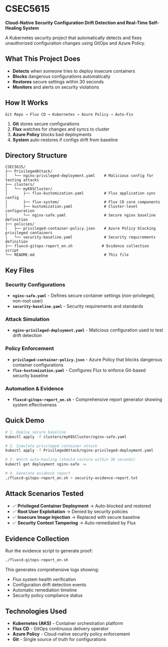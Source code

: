 # CSEC5615
**Cloud-Native Security Configuration Drift Detection and Real-Time Self-Healing System**

A Kubernetes security project that automatically detects and fixes unauthorized configuration changes using GitOps and Azure Policy.

## What This Project Does

- **Detects** when someone tries to deploy insecure containers
- **Blocks** dangerous configurations automatically  
- **Restores** secure settings within 30 seconds
- **Monitors** and alerts on security violations

## How It Works

```
Git Repo → Flux CD → Kubernetes → Azure Policy → Auto-Fix
```

1. **Git** stores secure configurations
2. **Flux** watches for changes and syncs to cluster
3. **Azure Policy** blocks bad deployments
4. **System** auto-restores if configs drift from baseline

## Directory Structure

```
CSEC5615/
├── PrivilegedAttack/
│   └── nginx-privileged-deployment.yaml    # Malicious config for testing attacks
├── clusters/
│   └── myK8SCluster/
│       ├── flux-kustomization.yaml         # Flux application sync config
│       ├── flux-system/                    # Flux CD core components
│       ├── kustomization.yaml              # Cluster-level configuration
│       └── nginx-safe.yaml                 # Secure nginx baseline definition
├── policies/
│   ├── privileged-container-policy.json    # Azure Policy blocking privileged containers
│   └── security-baseline.yaml              # Security requirements definition
├── fluxcd-gitops-report_en.sh             # Evidence collection script
└── README.md                               # This file
```

## Key Files

### Security Configurations
- **`nginx-safe.yaml`** - Defines secure container settings (non-privileged, non-root user)
- **`security-baseline.yaml`** - Security requirements and standards

### Attack Simulation
- **`nginx-privileged-deployment.yaml`** - Malicious configuration used to test drift detection

### Policy Enforcement
- **`privileged-container-policy.json`** - Azure Policy that blocks dangerous container configurations
- **`flux-kustomization.yaml`** - Configures Flux to enforce Git-based security baseline

### Automation & Evidence
- **`fluxcd-gitops-report_en.sh`** - Comprehensive report generator showing system effectiveness

## Quick Demo

```bash
# 1. Deploy secure baseline
kubectl apply -f clusters/myK8SCluster/nginx-safe.yaml

# 2. Simulate privileged container attack
kubectl apply -f PrivilegedAttack/nginx-privileged-deployment.yaml

# 3. Watch auto-healing (should restore within 30 seconds)
kubectl get deployment nginx-safe -w

# 4. Generate evidence report
./fluxcd-gitops-report_en.sh > security-evidence-report.txt
```

## Attack Scenarios Tested

- ✅ **Privileged Container Deployment** → Auto-blocked and restored
- ✅ **Root User Exploitation** → Denied by security policies  
- ✅ **Insecure Image Injection** → Replaced with secure baseline
- ✅ **Security Context Tampering** → Auto-remediated by Flux

## Evidence Collection

Run the evidence script to generate proof:
```bash
./fluxcd-gitops-report_en.sh
```

This generates comprehensive logs showing:
- Flux system health verification
- Configuration drift detection events
- Automatic remediation timeline
- Security policy compliance status

## Technologies Used

- **Kubernetes (AKS)** - Container orchestration platform
- **Flux CD** - GitOps continuous delivery operator
- **Azure Policy** - Cloud-native security policy enforcement
- **Git** - Single source of truth for configurations
